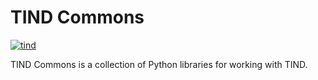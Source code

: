 # TIND Commons

[![tind](https://circleci.com/gh/tind/tind-commons.svg?style=shield)](http://circleci.com/gh/tind/tind-commons)

TIND Commons is a collection of Python libraries for working with
TIND.
